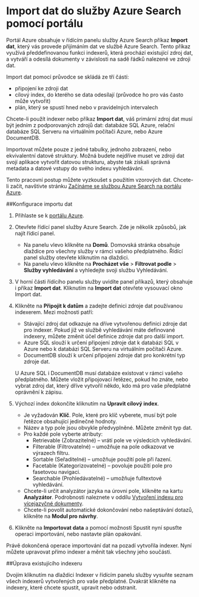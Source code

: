 <properties
    pageTitle="Import dat do Azure Search pomocí indexerů na portálu Azure | Microsoft Azure | Hostovaná cloudová vyhledávací služba"
    description="Jak používat indexery na portálu Azure."
    services="search"
    documentationCenter=""
    authors="HeidiSteen"
    manager="mblythe"
    editor=""
    tags="Azure Portal"/>

<tags
    ms.service="search"
    ms.devlang="na"
    ms.workload="search"
    ms.topic="get-started-article"
    ms.tgt_pltfrm="na"
    ms.date="03/10/2016"
    ms.author="heidist"/>

# Import dat do služby Azure Search pomocí portálu

Portál Azure obsahuje v řídícím panelu služby Azure Search příkaz **Import dat**, který vás provede přijímáním dat ve službě Azure Search. Tento příkaz využívá předdefinovanou funkci indexerů, která prochází existující zdroj dat, a vytváří a odesílá dokumenty v závislosti na sadě řádků nalezené ve zdroji dat.

Import dat pomocí průvodce se skládá ze tří částí:

- připojení ke zdroji dat
- cílový index, do kterého se data odesílají (průvodce ho pro vás často může vytvořit)
- plán, který se spustí hned nebo v pravidelných intervalech

Chcete-li použít indexer nebo příkaz **Import dat**, váš primární zdroj dat musí být jedním z podporovaných zdrojů dat: databáze SQL Azure, relační databáze SQL Serveru na virtuálním počítači Azure, nebo Azure DocumentDB.

Importovat můžete pouze z jedné tabulky, jednoho zobrazení, nebo ekvivalentní datové struktury. Možná budete nejdříve muset ve zdroji dat svojí aplikace vytvořit datovou strukturu, abyste tak získali správná metadata a datové vstupy do svého indexu vyhledávání.

Tento pracovní postup můžete vyzkoušet s použitím vzorových dat. Chcete-li začít, navštivte stránku [Začínáme se službou Azure Search na portálu Azure](search-get-started-portal.md).

##Konfigurace importu dat

1. Přihlaste se k [portálu Azure](https://portal.azure.com).

2. Otevřete řídící panel služby Azure Search. Zde je několik způsobů, jak najít řídicí panel.
    - Na panelu vlevo klikněte na **Domů**. Domovská stránka obsahuje dlaždice pro všechny služby v rámci vašeho předplatného. Řídící panel služby otevřete kliknutím na dlaždici.
    - Na panelu vlevo klikněte na **Procházet vše**  >  **Filtrovat podle**  >  **Služby vyhledávání** a vyhledejte svoji službu Vyhledávání.

3. V horní části řídícího panelu služby uvidíte panel příkazů, který obsahuje i příkaz **Import dat**. Kliknutím na **Import dat** otevřete vysouvací okno Import dat.

4. Klikněte na **Připojit k datům** a zadejte definici zdroje dat používanou indexerem. Mezi možnosti patří:
    -   Stávající zdroj dat odkazuje na dříve vytvořenou definici zdroje dat pro indexer. Pokud již ve službě vyhledávání máte definované indexery, můžete změnit účel definice zdroje dat pro další import.
    -   Azure SQL slouží k určení připojení zdroje dat k databázi SQL v Azure nebo k databázi SQL Serveru na virtuálním počítači Azure.
    -   DocumentDB slouží k určení připojení zdroje dat pro konkrétní typ zdroje dat.

   U Azure SQL i DocumentDB musí databáze existovat v rámci vašeho předplatného. Můžete vložit připojovací řetězec, pokud ho znáte, nebo vybrat zdroj dat, který dříve vytvořil někdo, kdo má pro vaše předplatné oprávnění k zápisu.

5. Výchozí index dokončíte kliknutím na **Upravit cílový index**. 
    - Je vyžadován **Klíč**. Pole, které pro klíč vyberete, musí být pole řetězce obsahující jedinečné hodnoty.
    - Název a typ pole jsou obvykle předvyplněné. Můžete změnit typ dat.
    - Pro každé pole vyberte atributy:
        - Retrievable (Zobrazitelné) – vrátí pole ve výsledcích vyhledávání.
        - Filterable (Filtrovatelné) – umožňuje na pole odkazovat ve výrazech filtru.
        - Sortable (Seřaditelné) – umožňuje použití pole při řazení.
        - Facetable (Kategorizovatelné) – povoluje použití pole pro fasetovou navigaci.
        - Searchable (Prohledávatelné) – umožňuje fulltextové vyhledávání.
    - Chcete-li určit analyzátor jazyka na úrovni pole, klikněte na kartu **Analyzátor**. Podrobnosti naleznete v oddílu [Vytvoření indexu pro vícejazyčné dokumenty](search-language-support.md).
    - Chcete-li povolit automatické dokončování nebo našeptávání dotazů, klikněte na **Modul pro návrhy**.

6. Klikněte na **Importovat data** a pomocí možnosti Spustit nyní spusťte operaci importování, nebo nastavte plán opakování.

Právě dokončená operace importování dat na pozadí vytvořila indexer. Nyní můžete upravovat přímo indexer a měnit tak všechny jeho součásti.

##Úprava existujícího indexeru

Dvojím kliknutím na dlaždici Indexer v řídícím panelu služby vysuňte seznam všech indexerů vytvořených pro vaše předplatné. Dvakrát klikněte na indexery, které chcete spustit, upravit nebo odstranit.



<!--HONumber=Jun16_HO2-->


